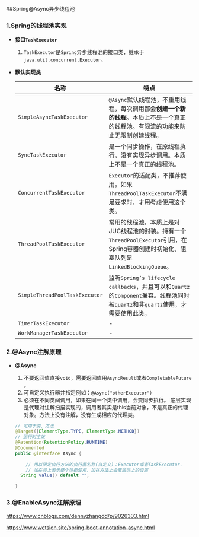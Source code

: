 ##Spring@Async异步线程池

### 1.Spring的线程池实现

- **接口`TaskExecutor`**

  1. `TaskExecutor`是`Spring`异步线程池的接口类，继承于`java.util.concurrent.Executor`。

- **默认实现类**

  | 名称                           | 特点                                                         |
  | ------------------------------ | ------------------------------------------------------------ |
  | `SimpleAsyncTaskExecutor`      | `@Async`默认线程池，不重用线程，每次调用都会**创建一个新的线程**。本质上不是一个真正的线程池。有限流的功能来防止无限制创建线程。 |
  | `SyncTaskExecutor`             | 是一个同步操作，在原线程执行，没有实现异步调用。本质上不是一个真正的线程池。 |
  | `ConcurrentTaskExecutor`       | `Executor`的适配类，不推荐使用。如果`ThreadPoolTaskExecutor`不满足要求时，才用考虑使用这个类。 |
  | `ThreadPoolTaskExecutor`       | 常用的线程池，本质上是对JUC线程池的封装。持有一个`ThreadPoolExecutor`引用，在Spring容器创建时初始化，阻塞队列是`LinkedBlockingQueue`。 |
  | `SimpleThreadPoolTaskExecutor` | 监听`Spring’s lifecycle callbacks`，并且可以和`Quartz`的`Component`兼容。线程池同时被`quartz`和非`quartz`使用，才需要使用此类。 |
  | `TimerTaskExecutor`            | -                                                            |
  | `WorkManagerTaskExecutor`      | -                                                            |



### 2.@Async注解原理

- **@Async**

  1.  不要返回值直接`void`，需要返回值用`AsyncResult`或者`CompletableFuture` 。
  2.  可自定义执行器并指定例如：`@Async("otherExecutor")` 
  3. 必须在不同类间调用，如果在同一个类中调用，会变同步执行。
     底层实现是代理对注解扫描实现的，调用者其实是this当前对象，不是真正的代理对象。方法上没有注解，没有生成相应的代理类。

  ```java
  // 可用于类、方法
  @Target({ElementType.TYPE, ElementType.METHOD})
  // 运行时生效
  @Retention(RetentionPolicy.RUNTIME)
  @Documented
  public @interface Async {
  	
      // 用以限定执行方法的执行器名称(自定义)：Executor或者TaskExecutor.
      // 加在类上表示整个类都使用，加在方法上会覆盖类上的设置
  	String value() default "";
  
  }
  ```

  

### 3.@EnableAsync注解原理

 https://www.cnblogs.com/dennyzhangdd/p/9026303.html 

 https://www.wetsion.site/spring-boot-annotation-async.html 